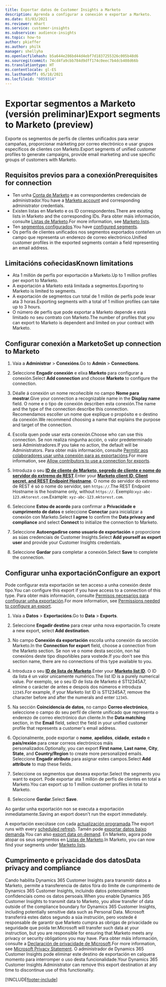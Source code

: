 ```yaml
---
title: Exportar datos de Customer Insights a Marketo
description: Aprenda a configurar a conexión e exportar a Marketo.
ms.date: 03/03/2021
ms.reviewer: mhart
ms.service: customer-insights
ms.subservice: audience-insights
ms.topic: how-to
author: pkieffer
ms.author: philk
manager: shellyha
ms.openlocfilehash: b5a644e286bd44d4ebf7d1837255326c005b48d6
ms.sourcegitcommit: 74cd4fa9cbb784d9dff174c0eec7b4dcb408d66b
ms.translationtype: HT
ms.contentlocale: gl-ES
ms.lasthandoff: 05/18/2021
ms.locfileid: "6059314"
---
```

# <a name="export-segments-to-marketo-preview"></a><span data-ttu-id="83083-103">Exportar segmentos a Marketo (versión preliminar)</span><span class="sxs-lookup"><span data-stu-id="83083-103">Export segments to Marketo (preview)</span></span>

<span data-ttu-id="83083-104">Exporte os segmentos de perfís de clientes unificados para xerar campañas, proporcionar márketing por correo electrónico e usar grupos específicos de clientes con Marketo.</span><span class="sxs-lookup"><span data-stu-id="83083-104">Export segments of unified customer profiles to generate campaigns, provide email marketing and use specific groups of customers with Marketo.</span></span>

## <a name="prerequisites-for-connection"></a><span data-ttu-id="83083-105">Requisitos previos para a conexión</span><span class="sxs-lookup"><span data-stu-id="83083-105">Prerequisites for connection</span></span>

-   <span data-ttu-id="83083-106">Ten unha [Conta de Marketo](https://login.marketo.com/) e as correspondentes credenciais de administrador.</span><span class="sxs-lookup"><span data-stu-id="83083-106">You have a [Marketo account](https://login.marketo.com/) and corresponding administrator credentials.</span></span>
-   <span data-ttu-id="83083-107">Existen listas en Marketo e os ID correspondentes.</span><span class="sxs-lookup"><span data-stu-id="83083-107">There are existing lists in Marketo and the corresponding IDs.</span></span> <span data-ttu-id="83083-108">Para obter máis información, consulte [Listas de Marketo](https://docs.marketo.com/display/public/DOCS/Understanding+Static+Lists).</span><span class="sxs-lookup"><span data-stu-id="83083-108">For more information, see [Marketo lists](https://docs.marketo.com/display/public/DOCS/Understanding+Static+Lists).</span></span>
-   <span data-ttu-id="83083-109">Ten [segmentos configurados](segments.md).</span><span class="sxs-lookup"><span data-stu-id="83083-109">You have [configured segments](segments.md).</span></span>
-   <span data-ttu-id="83083-110">Os perfís de clientes unificados nos segmentos exportados conteñen un campo que representa un enderezo de correo electrónico.</span><span class="sxs-lookup"><span data-stu-id="83083-110">Unified customer profiles in the exported segments contain a field representing an email address.</span></span>

## <a name="known-limitations"></a><span data-ttu-id="83083-111">Limitacións coñecidas</span><span class="sxs-lookup"><span data-stu-id="83083-111">Known limitations</span></span>

- <span data-ttu-id="83083-112">Ata 1 millón de perfís por exportación a Marketo.</span><span class="sxs-lookup"><span data-stu-id="83083-112">Up to 1 million profiles per export to Marketo.</span></span>
- <span data-ttu-id="83083-113">A exportación a Marketo está limitada a segmentos.</span><span class="sxs-lookup"><span data-stu-id="83083-113">Exporting to Marketo is limited to segments.</span></span>
- <span data-ttu-id="83083-114">A exportación de segmentos cun total de 1 millón de perfís pode levar ata 3 horas.</span><span class="sxs-lookup"><span data-stu-id="83083-114">Exporting segments with a total of 1 million profiles can take up to 3 hours.</span></span> 
- <span data-ttu-id="83083-115">O número de perfís que pode exportar a Marketo depende e está limitado no seu contrato con Marketo.</span><span class="sxs-lookup"><span data-stu-id="83083-115">The number of profiles that you can export to Marketo is dependent and limited on your contract with Marketo.</span></span>

## <a name="set-up-connection-to-marketo"></a><span data-ttu-id="83083-116">Configurar conexión a Marketo</span><span class="sxs-lookup"><span data-stu-id="83083-116">Set up connection to Marketo</span></span>

1. <span data-ttu-id="83083-117">Vaia a **Administrar** > **Conexións**.</span><span class="sxs-lookup"><span data-stu-id="83083-117">Go to **Admin** > **Connections**.</span></span>

1. <span data-ttu-id="83083-118">Seleccione **Engadir conexión** e elixa **Marketo** para configurar a conexión.</span><span class="sxs-lookup"><span data-stu-id="83083-118">Select **Add connection** and choose **Marketo** to configure the connection.</span></span>

1. <span data-ttu-id="83083-119">Déalle á conexión un nome recoñecible no campo **Nome para mostrar**.</span><span class="sxs-lookup"><span data-stu-id="83083-119">Give your connection a recognizable name in the **Display name** field.</span></span> <span data-ttu-id="83083-120">O nome e o tipo de conexión describen esta conexión.</span><span class="sxs-lookup"><span data-stu-id="83083-120">The name and the type of the connection describe this connection.</span></span> <span data-ttu-id="83083-121">Recomendamos escoller un nome que explique o propósito e o destino da conexión.</span><span class="sxs-lookup"><span data-stu-id="83083-121">We recommend choosing a name that explains the purpose and target of the connection.</span></span>

1. <span data-ttu-id="83083-122">Escolla quen pode usar esta conexión.</span><span class="sxs-lookup"><span data-stu-id="83083-122">Choose who can use this connection.</span></span> <span data-ttu-id="83083-123">Se non realiza ningunha acción, o valor predeterminado será Administradores.</span><span class="sxs-lookup"><span data-stu-id="83083-123">If you take no action, the default will be Administrators.</span></span> <span data-ttu-id="83083-124">Para obter máis información, consulte [Permitir aos colaboradores usar unha conexión para as exportacións](connections.md#allow-contributors-to-use-a-connection-for-exports).</span><span class="sxs-lookup"><span data-stu-id="83083-124">For more information, see [Allow contributors to use a connection for exports](connections.md#allow-contributors-to-use-a-connection-for-exports).</span></span>

1. <span data-ttu-id="83083-125">Introduza o seu **[ID de cliente de Marketo, segredo de cliente e nome do servidor do extremo de REST](https://developers.marketo.com/rest-api/authentication/)**.</span><span class="sxs-lookup"><span data-stu-id="83083-125">Enter your **[Marketo client ID, Client secret, and REST Endpoint Hostname](https://developers.marketo.com/rest-api/authentication/)**.</span></span> <span data-ttu-id="83083-126">O nome do servidor do extremo de REST é só o nome do servidor, sen `https://`.</span><span class="sxs-lookup"><span data-stu-id="83083-126">The REST Endpoint Hostname is the hostname only, without `https://`.</span></span> <span data-ttu-id="83083-127">Exemplo:`xyz-abc-123.mktorest.com`.</span><span class="sxs-lookup"><span data-stu-id="83083-127">Example: `xyz-abc-123.mktorest.com`.</span></span> 

1. <span data-ttu-id="83083-128">Seleccione **Estou de acordo** para confirmar a **Privacidade e cumprimento de datos** e seleccione **Conectar** para inicializar a conexión con Marketo.</span><span class="sxs-lookup"><span data-stu-id="83083-128">Select **I agree** to confirm the **Data privacy and compliance** and select **Connect** to initialize the connection to Marketo.</span></span>

1. <span data-ttu-id="83083-129">Seleccione **Autoengadirse como usuario de exportación** e proporcione as súas credenciais de Customer Insights.</span><span class="sxs-lookup"><span data-stu-id="83083-129">Select **Add yourself as export user** and provide your Customer Insights credentials.</span></span>

1. <span data-ttu-id="83083-130">Seleccione **Gardar** para completar a conexión.</span><span class="sxs-lookup"><span data-stu-id="83083-130">Select **Save** to complete the connection.</span></span>

## <a name="configure-an-export"></a><span data-ttu-id="83083-131">Configurar unha exportación</span><span class="sxs-lookup"><span data-stu-id="83083-131">Configure an export</span></span>

<span data-ttu-id="83083-132">Pode configurar esta exportación se ten acceso a unha conexión deste tipo.</span><span class="sxs-lookup"><span data-stu-id="83083-132">You can configure this export if you have access to a connection of this type.</span></span> <span data-ttu-id="83083-133">Para obter máis información, consulte [Permisos necesarios para configurar unha exportación](export-destinations.md#set-up-a-new-export).</span><span class="sxs-lookup"><span data-stu-id="83083-133">For more information, see [Permissions needed to configure an export](export-destinations.md#set-up-a-new-export).</span></span>

1. <span data-ttu-id="83083-134">Vaia a **Datos** > **Exportacións**.</span><span class="sxs-lookup"><span data-stu-id="83083-134">Go to **Data** > **Exports**.</span></span>

1. <span data-ttu-id="83083-135">Seleccione **Engadir destino** para crear unha nova exportación.</span><span class="sxs-lookup"><span data-stu-id="83083-135">To create a new export, select **Add destination**.</span></span>

1. <span data-ttu-id="83083-136">No campo **Conexión da exportación** escolla unha conexión da sección Marketo.</span><span class="sxs-lookup"><span data-stu-id="83083-136">In the **Connection for export** field, choose a connection from the Marketo section.</span></span> <span data-ttu-id="83083-137">Se non ve o nome desta sección, non hai conexións deste tipo dispoñibles para vostede.</span><span class="sxs-lookup"><span data-stu-id="83083-137">If you don't see this section name, there are no connections of this type available to you.</span></span>

1. <span data-ttu-id="83083-138">Introduza o seu **[ID de lista de Marketo](https://docs.marketo.com/display/public/DOCS/Understanding+Static+Lists)**.</span><span class="sxs-lookup"><span data-stu-id="83083-138">Enter your **[Marketo list ID](https://docs.marketo.com/display/public/DOCS/Understanding+Static+Lists)**.</span></span> <span data-ttu-id="83083-139">O ID da lista é un valor unicamente numérico.</span><span class="sxs-lookup"><span data-stu-id="83083-139">The list ID is a purely numerical value.</span></span> <span data-ttu-id="83083-140">Por exemplo, se o seu ID de lista de Marketo é ST12345A7, elimine o carácter de antes e despois dos números e introduza `12345`.</span><span class="sxs-lookup"><span data-stu-id="83083-140">For example, if your Marketo list ID is ST12345A7, remove the character before and after the numerals and enter `12345`.</span></span> 

1. <span data-ttu-id="83083-141">Na sección **Coincidencia de datos**, no campo **Correo electrónico**, seleccione o campo do seu perfil de cliente unificado que representa o enderezo de correo electrónico dun cliente.</span><span class="sxs-lookup"><span data-stu-id="83083-141">In the **Data matching** section, in the **Email** field, select the field in your unified customer profile that represents a customer's email address.</span></span> 

1. <span data-ttu-id="83083-142">Opcionalmente, pode exportar o **nome**, **apelidos**, **cidade**, **estado** e **país/rexión** para crear correos electrónicos máis personalizados.</span><span class="sxs-lookup"><span data-stu-id="83083-142">Optionally, you can export **First name**, **Last name**, **City**, **State**, and **Country/Region**  to create more personalized emails.</span></span> <span data-ttu-id="83083-143">Seleccione **Engadir atributo** para asignar estes campos.</span><span class="sxs-lookup"><span data-stu-id="83083-143">Select **Add attribute** to map these fields.</span></span>

1. <span data-ttu-id="83083-144">Seleccione os segmentos que desexa exportar.</span><span class="sxs-lookup"><span data-stu-id="83083-144">Select the segments you want to export.</span></span> <span data-ttu-id="83083-145">Pode exportar ata 1 millón de perfís de clientes en total a Marketo.</span><span class="sxs-lookup"><span data-stu-id="83083-145">You can export up to 1 million customer profiles in total to Marketo.</span></span>

1. <span data-ttu-id="83083-146">Seleccione **Gardar**.</span><span class="sxs-lookup"><span data-stu-id="83083-146">Select **Save**.</span></span>

<span data-ttu-id="83083-147">Ao gardar unha exportación non se executa a exportación inmediatamente.</span><span class="sxs-lookup"><span data-stu-id="83083-147">Saving an export doesn't run the export immediately.</span></span>

<span data-ttu-id="83083-148">A exportación execútase con cada [actualización programada](system.md#schedule-tab).</span><span class="sxs-lookup"><span data-stu-id="83083-148">The export runs with every [scheduled refresh](system.md#schedule-tab).</span></span> <span data-ttu-id="83083-149">Tamén pode [exportar datos baixo demanda](export-destinations.md#run-exports-on-demand).</span><span class="sxs-lookup"><span data-stu-id="83083-149">You can also [export data on demand](export-destinations.md#run-exports-on-demand).</span></span> <span data-ttu-id="83083-150">En Marketo, agora pode atopar os seus segmentos en [Listas de Marketo](https://docs.marketo.com/display/public/DOCS/Understanding+Static+Lists).</span><span class="sxs-lookup"><span data-stu-id="83083-150">In Marketo, you can now find your segments under [Marketo lists](https://docs.marketo.com/display/public/DOCS/Understanding+Static+Lists).</span></span>


## <a name="data-privacy-and-compliance"></a><span data-ttu-id="83083-151">Cumprimento e privacidade dos datos</span><span class="sxs-lookup"><span data-stu-id="83083-151">Data privacy and compliance</span></span>

<span data-ttu-id="83083-152">Cando habilita Dynamics 365 Customer Insights para transmitir datos a Marketo, permite a transferencia de datos fóra do límite de cumprimento de Dynamics 365 Customer Insights, incluíndo datos potencialmente confidenciais como os datos persoais.</span><span class="sxs-lookup"><span data-stu-id="83083-152">When you enable Dynamics 365 Customer Insights to transmit data to Marketo, you allow transfer of data outside of the compliance boundary for Dynamics 365 Customer Insights, including potentially sensitive data such as Personal Data.</span></span> <span data-ttu-id="83083-153">Microsoft transferirá estes datos segundo a súa instrución, pero vostede é responsable de garantir que Marketo cumpra as obrigas de privacidade ou seguridade que poida ter.</span><span class="sxs-lookup"><span data-stu-id="83083-153">Microsoft will transfer such data at your instruction, but you are responsible for ensuring that Marketo meets any privacy or security obligations you may have.</span></span> <span data-ttu-id="83083-154">Para obter máis información, consulte a [Declaración de privacidade de Microsoft](https://go.microsoft.com/fwlink/?linkid=396732).</span><span class="sxs-lookup"><span data-stu-id="83083-154">For more information, see [Microsoft Privacy Statement](https://go.microsoft.com/fwlink/?linkid=396732).</span></span>
<span data-ttu-id="83083-155">O administrador de Dynamics 365 Customer Insights pode eliminar este destino de exportación en calquera momento para interromper o uso desta funcionalidade.</span><span class="sxs-lookup"><span data-stu-id="83083-155">Your Dynamics 365 Customer Insights Administrator can remove this export destination at any time to discontinue use of this functionality.</span></span>


[!INCLUDE[footer-include](../includes/footer-banner.md)]
